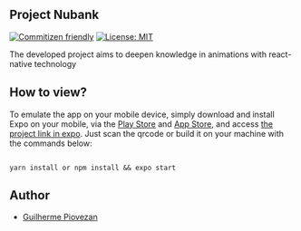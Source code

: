 ## Project Nubank

[![Commitizen friendly](https://img.shields.io/badge/commitizen-friendly-brightgreen.svg)](http://commitizen.github.io/cz-cli/)
[![License: MIT](https://img.shields.io/badge/License-MIT-yellow.svg)](https://opensource.org/licenses/MIT)


<p>The developed project aims to deepen knowledge in animations with react-native technology</p>

## How to view?

To emulate the app on your mobile device, simply download and install Expo on your mobile, via the [Play Store](https://play.google.com/store/apps/details?id=host.exp.exponent&hl=pt_BR&gl=US) and [App Store](https://apps.apple.com/br/app/expo-go/id982107779), and access [the project link in expo](https://expo.dev/accounts/guipiovezan/projects/projetec-nubank/builds/4fa783b1-45bf-4539-bdce-66a66ccba4d6). Just scan the qrcode or build it on your machine with the commands below: 
```

yarn install or npm install && expo start

```



## Author

- [Guilherme Piovezan](https://github.com/GuiPiovezan)
